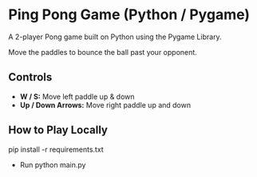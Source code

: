 # Ping Pong Game (Python / Pygame)

A 2-player Pong game built on Python using the Pygame Library. 

Move the paddles to bounce the ball past your opponent.

## Controls 
- **W / S:** Move left paddle up & down
- **Up / Down Arrows:** Move right paddle up and down

## How to Play Locally
pip install -r requirements.txt
- Run
python main.py
 